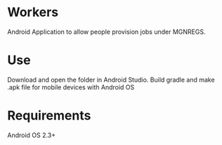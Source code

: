 # Workers
Android Application to allow people provision jobs under MGNREGS.

# Use
Download and open the folder in Android Studio.
Build gradle and make .apk file for mobile devices with Android OS

# Requirements
Android OS 2.3+
